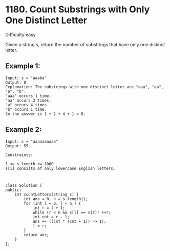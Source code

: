 # 1180. Count Substrings with Only One Distinct Letter
Difficulty easy

Given a string s, return the number of substrings that have only one distinct letter.


## Example 1:
```
Input: s = "aaaba"
Output: 8
Explanation: The substrings with one distinct letter are "aaa", "aa", "a", "b".
"aaa" occurs 1 time.
"aa" occurs 2 times.
"a" occurs 4 times.
"b" occurs 1 time.
So the answer is 1 + 2 + 4 + 1 = 8.
```


## Example 2:
```
Input: s = "aaaaaaaaaa"
Output: 55
```


```
Constraints:

1 <= s.length <= 1000
s[i] consists of only lowercase English letters.
```


#
```
class Solution {
public:
    int countLetters(string s) {
        int ans = 0, n = s.length();
        for (int l = 0; l < n;) {
            int r = l + 1;
            while (r < n && s[l] == s[r]) ++r;
            int cnt = r - l;
            ans += ((cnt * (cnt + 1)) >> 1);
            l = r;
        }
        return ans;
    }
};
```